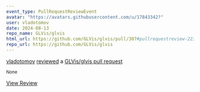 ```yaml
---
event_type: PullRequestReviewEvent
avatar: "https://avatars.githubusercontent.com/u/17843342?"
user: vladotomov
date: 2024-08-13
repo_name: GLVis/glvis
html_url: https://github.com/GLVis/glvis/pull/307#pullrequestreview-2236256246
repo_url: https://github.com/GLVis/glvis
---
```


<a href='https://github.com/vladotomov' target='_blank'>vladotomov</a> <a href='https://github.com/GLVis/glvis/pull/307#pullrequestreview-2236256246' target='_blank'>reviewed</a> a <a href='https://github.com/GLVis/glvis/pull/307' target='_blank'>GLVis/glvis pull request</a>

<small>None</small>

<a href='https://github.com/GLVis/glvis/pull/307#pullrequestreview-2236256246' target='_blank'>View Review</a>